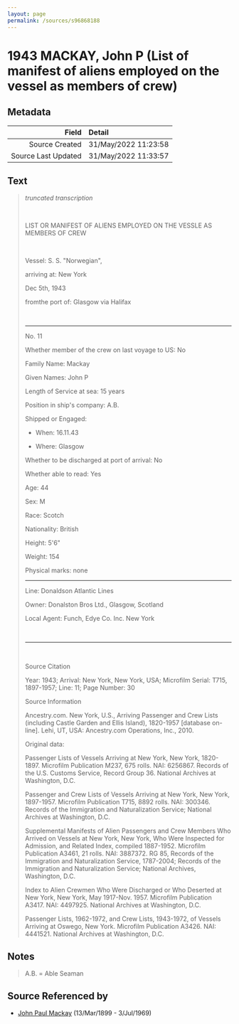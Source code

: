 ```yaml
---
layout: page
permalink: /sources/s96868188
---
```


# 1943 MACKAY, John P (List of manifest of aliens employed on the vessel as members of crew)

## Metadata
Field | Detail
---:|:---
Source Created | 31/May/2022 11:23:58
Source Last Updated | 31/May/2022 11:33:57

## Text

> _truncated transcription_
>
> <br/>
>
> LIST OR MANIFEST OF ALIENS EMPLOYED ON THE VESSLE AS MEMBERS OF CREW
>
> <br/>
>
> Vessel: S. S. "Norwegian",
>
> arriving at: New York
>
> Dec 5th, 1943
>
> fromthe port of: Glasgow via Halifax
>
> <br/>
>
> ---
>
> No. 11
>
> Whether member of the crew on last voyage to US: No
>
> Family Name: Mackay
>
> Given Names: John P
>
> Length of Service at sea: 15 years
>
> Position in ship's company: A.B.
>
> Shipped or Engaged:
>
> * When: 16.11.43
>
> * Where: Glasgow
>
> Whether to be discharged at port of arrival: No
>
> Whether able to read: Yes
>
> Age: 44
>
> Sex: M
>
> Race: Scotch
>
> Nationality: British
>
> Height: 5'6"
>
> Weight: 154
>
> Physical marks: none
>
> ---
>
> Line: Donaldson Atlantic Lines
>
> Owner: Donalston Bros Ltd., Glasgow, Scotland
>
> Local Agent: Funch, Edye Co. Inc. New York
>
> <br/>
>
> ---
>
> <br/>
>
> Source Citation
>
> Year: 1943; Arrival: New York, New York, USA; Microfilm Serial: T715, 1897-1957; Line: 11; Page Number: 30
>
> Source Information
>
> Ancestry.com. New York, U.S., Arriving Passenger and Crew Lists (including Castle Garden and Ellis Island), 1820-1957 [database on-line]. Lehi, UT, USA: Ancestry.com Operations, Inc., 2010.
>
> Original data:
>
> Passenger Lists of Vessels Arriving at New York, New York, 1820-1897. Microfilm Publication M237, 675 rolls. NAI: 6256867. Records of the U.S. Customs Service, Record Group 36. National Archives at Washington, D.C.
>
> Passenger and Crew Lists of Vessels Arriving at New York, New York, 1897-1957. Microfilm Publication T715, 8892 rolls. NAI: 300346. Records of the Immigration and Naturalization Service; National Archives at Washington, D.C.
>
> Supplemental Manifests of Alien Passengers and Crew Members Who Arrived on Vessels at New York, New York, Who Were Inspected for Admission, and Related Index, compiled 1887-1952. Microfilm Publication A3461, 21 rolls. NAI: 3887372. RG 85, Records of the Immigration and Naturalization Service, 1787-2004; Records of the Immigration and Naturalization Service; National Archives, Washington, D.C.
>
> Index to Alien Crewmen Who Were Discharged or Who Deserted at New York, New York, May 1917-Nov. 1957. Microfilm Publication A3417. NAI: 4497925. National Archives at Washington, D.C.
>
> Passenger Lists, 1962-1972, and Crew Lists, 1943-1972, of Vessels Arriving at Oswego, New York. Microfilm Publication A3426. NAI: 4441521. National Archives at Washington, D.C.
>

## Notes

> A.B. = Able Seaman
>


## Source Referenced by

* [John Paul Mackay](../people/@57646474@-john-paul-mackay-b1899-3-13-d1969-7-3.md) (13/Mar/1899 - 3/Jul/1969)
